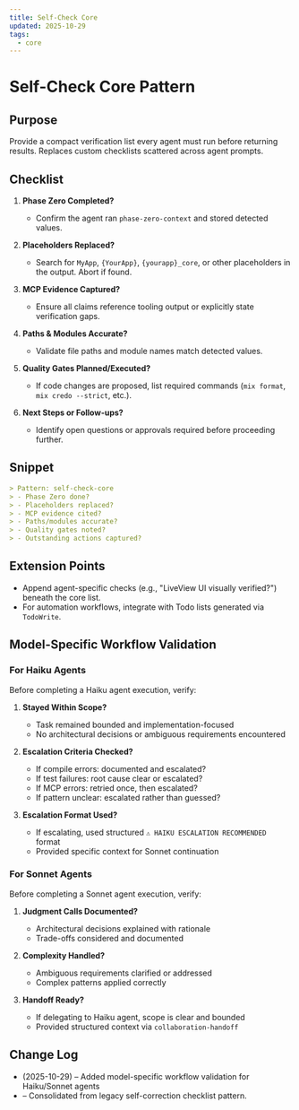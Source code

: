 ```yaml
---
title: Self-Check Core
updated: 2025-10-29
tags:
  - core
---
```


# Self-Check Core Pattern

## Purpose
Provide a compact verification list every agent must run before returning results. Replaces custom checklists scattered across agent prompts.

## Checklist

1. **Phase Zero Completed?**
   - Confirm the agent ran `phase-zero-context` and stored detected values.

2. **Placeholders Replaced?**
   - Search for `MyApp`, `{YourApp}`, `{yourapp}_core`, or other placeholders in the output. Abort if found.

3. **MCP Evidence Captured?**
   - Ensure all claims reference tooling output or explicitly state verification gaps.

4. **Paths & Modules Accurate?**
   - Validate file paths and module names match detected values.

5. **Quality Gates Planned/Executed?**
   - If code changes are proposed, list required commands (`mix format`, `mix credo --strict`, etc.).

6. **Next Steps or Follow-ups?**
   - Identify open questions or approvals required before proceeding further.

## Snippet

```markdown
> Pattern: self-check-core
> - Phase Zero done?
> - Placeholders replaced?
> - MCP evidence cited?
> - Paths/modules accurate?
> - Quality gates noted?
> - Outstanding actions captured?
```

## Extension Points
- Append agent-specific checks (e.g., "LiveView UI visually verified?") beneath the core list.
- For automation workflows, integrate with Todo lists generated via `TodoWrite`.

## Model-Specific Workflow Validation

### For Haiku Agents
Before completing a Haiku agent execution, verify:

1. **Stayed Within Scope?**
   - Task remained bounded and implementation-focused
   - No architectural decisions or ambiguous requirements encountered

2. **Escalation Criteria Checked?**
   - If compile errors: documented and escalated?
   - If test failures: root cause clear or escalated?
   - If MCP errors: retried once, then escalated?
   - If pattern unclear: escalated rather than guessed?

3. **Escalation Format Used?**
   - If escalating, used structured `⚠️ HAIKU ESCALATION RECOMMENDED` format
   - Provided specific context for Sonnet continuation

### For Sonnet Agents
Before completing a Sonnet agent execution, verify:

1. **Judgment Calls Documented?**
   - Architectural decisions explained with rationale
   - Trade-offs considered and documented

2. **Complexity Handled?**
   - Ambiguous requirements clarified or addressed
   - Complex patterns applied correctly

3. **Handoff Ready?**
   - If delegating to Haiku agent, scope is clear and bounded
   - Provided structured context via `collaboration-handoff`

## Change Log
- (2025-10-29) – Added model-specific workflow validation for Haiku/Sonnet agents
- – Consolidated from legacy self-correction checklist pattern.
